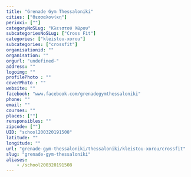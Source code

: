 ```yaml
---
title: "Grenade Gym Thessaloniki"
cities: ["Θεσσαλονίκη"]
perioxi: [""]
categoryNoSLug: "Κλειστού Χώρου"
subcategoriesNoSLug: ["Cross Fit"]
categories: ["kleistou-xorou"]
subcategories: ["crossfit"]
organisationid: ""
organisation: ""
orgurl: "undefined-"
address: ""
logoimg: ""
profilePhoto : ""
coverPhoto : ""
website: ""
facebook: "www.facebook.com/grenadegymthessaloniki"
phone: ""
email: ""
courses: ""
places: [""]
rensponsibles: ""
zipcode: [""]
UID: "school200320191508"
latitude: ""
longitude: ""
url: "grenade-gym-thessaloniki/thessaloniki/kleistou-xorou/crossfit"
slug: "grenade-gym-thessaloniki"
aliases:
    - /school200320191508
---
```





